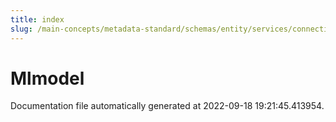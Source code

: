 ```yaml
---
title: index
slug: /main-concepts/metadata-standard/schemas/entity/services/connections/mlmodel
---
```


# Mlmodel

Documentation file automatically generated at 2022-09-18 19:21:45.413954.
